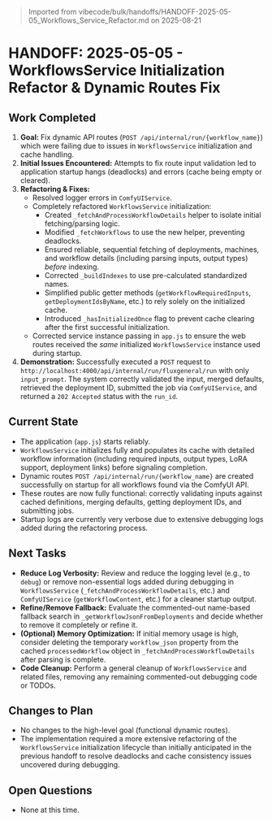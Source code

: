 > Imported from vibecode/bulk/handoffs/HANDOFF-2025-05-05_Workflows_Service_Refactor.md on 2025-08-21

# HANDOFF: 2025-05-05 - WorkflowsService Initialization Refactor & Dynamic Routes Fix

## Work Completed

1.  **Goal:** Fix dynamic API routes (`POST /api/internal/run/{workflow_name}`) which were failing due to issues in `WorkflowsService` initialization and cache handling.
2.  **Initial Issues Encountered:** Attempts to fix route input validation led to application startup hangs (deadlocks) and errors (cache being empty or cleared).
3.  **Refactoring & Fixes:**
    *   Resolved logger errors in `ComfyUIService`.
    *   Completely refactored `WorkflowsService` initialization:
        *   Created `_fetchAndProcessWorkflowDetails` helper to isolate initial fetching/parsing logic.
        *   Modified `_fetchWorkflows` to use the new helper, preventing deadlocks.
        *   Ensured reliable, sequential fetching of deployments, machines, and workflow details (including parsing inputs, output types) *before* indexing.
        *   Corrected `_buildIndexes` to use pre-calculated standardized names.
        *   Simplified public getter methods (`getWorkflowRequiredInputs`, `getDeploymentIdsByName`, etc.) to rely solely on the initialized cache.
        *   Introduced `_hasInitializedOnce` flag to prevent cache clearing after the first successful initialization.
    *   Corrected service instance passing in `app.js` to ensure the web routes received the *same* initialized `WorkflowsService` instance used during startup.
4.  **Demonstration:** Successfully executed a `POST` request to `http://localhost:4000/api/internal/run/fluxgeneral/run` with only `input_prompt`. The system correctly validated the input, merged defaults, retrieved the deployment ID, submitted the job via `ComfyUIService`, and returned a `202 Accepted` status with the `run_id`.

## Current State

*   The application (`app.js`) starts reliably.
*   `WorkflowsService` initializes fully and populates its cache with detailed workflow information (including required inputs, output types, LoRA support, deployment links) before signaling completion.
*   Dynamic routes `POST /api/internal/run/{workflow_name}` are created successfully on startup for all workflows found via the ComfyUI API.
*   These routes are now fully functional: correctly validating inputs against cached definitions, merging defaults, getting deployment IDs, and submitting jobs.
*   Startup logs are currently very verbose due to extensive debugging logs added during the refactoring process.

## Next Tasks

*   **Reduce Log Verbosity:** Review and reduce the logging level (e.g., to `debug`) or remove non-essential logs added during debugging in `WorkflowsService` (`_fetchAndProcessWorkflowDetails`, etc.) and `ComfyUIService` (`getWorkflowContent`, etc.) for a cleaner startup output.
*   **Refine/Remove Fallback:** Evaluate the commented-out name-based fallback search in `_getWorkflowJsonFromDeployments` and decide whether to remove it completely or refine it.
*   **(Optional) Memory Optimization:** If initial memory usage is high, consider deleting the temporary `workflow_json` property from the cached `processedWorkflow` object in `_fetchAndProcessWorkflowDetails` after parsing is complete.
*   **Code Cleanup:** Perform a general cleanup of `WorkflowsService` and related files, removing any remaining commented-out debugging code or TODOs.

## Changes to Plan

*   No changes to the high-level goal (functional dynamic routes).
*   The implementation required a more extensive refactoring of the `WorkflowsService` initialization lifecycle than initially anticipated in the previous handoff to resolve deadlocks and cache consistency issues uncovered during debugging.

## Open Questions

*   None at this time. 
